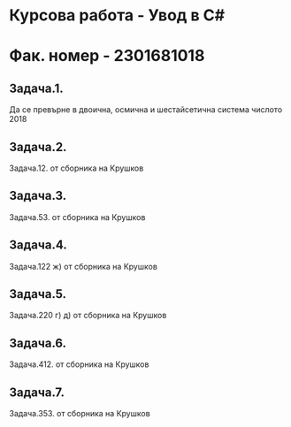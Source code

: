 # Курсова работа - Увод в C#
# Фак. номер - 2301681018

## Задача.1. 
Да се превърне в двоична, осмична и шестайсетична система числото 2018

## Задача.2.
Задача.12. от сборника на Крушков

## Задача.3. 
Задача.53. от сборника на Крушков

## Задача.4. 
Задача.122 ж) от сборника на Крушков

## Задача.5. 
Задача.220 г) д) от сборника на Крушков

## Задача.6. 
Задача.412. от сборника на Крушков

## Задача.7. 
Задача.353. от сборника на Крушков
